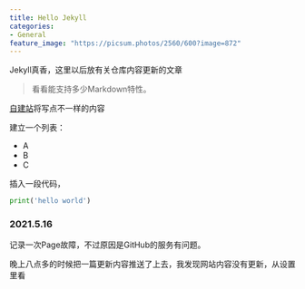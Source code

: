 ```yaml
---
title: Hello Jekyll
categories:
- General
feature_image: "https://picsum.photos/2560/600?image=872"
---
```


Jekyll真香，这里以后放有关仓库内容更新的文章

> 看看能支持多少Markdown特性。

[自建站](https://www.frankscarlet.pro/)将写点不一样的内容



建立一个列表：
- A
- B
- C

插入一段代码，

```python
print('hello world')
```


### 2021.5.16

记录一次Page故障，不过原因是GitHub的服务有问题。

晚上八点多的时候把一篇更新内容推送了上去，我发现网站内容没有更新，从设置里看